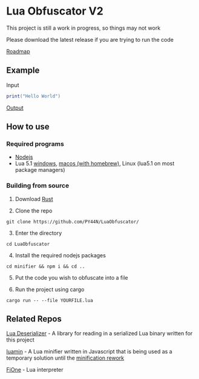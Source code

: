 # Lua Obfuscator V2

This project is still a work in progress, so things may not work

Please download the latest release if you are trying to run the code

[Roadmap](https://pyan.notion.site/014c3553be6b45d1989e1e133ec2c424?v=acc453043e2844728d3db628693c100d)

## Example
Input
```lua
print("Hello World")
```

[Output](https://raw.githubusercontent.com/PY44N/LuaObfuscatorV2/master/Example.lua)

## How to use
### Required programs
- [Nodejs](https://nodejs.org/en)
- Lua 5.1 [windows](https://github.com/rjpcomputing/luaforwindows/releases/), [macos (with homebrew)](https://formulae.brew.sh/formula/lua@5.1#default), Linux (lua5.1 on most package managers)

### Building from source
1) Download [Rust](https://www.rust-lang.org/)

2) Clone the repo
```
git clone https://github.com/PY44N/LuaObfuscator/
```

3) Enter the directory
```
cd LuaObfuscator
```

4) Install the required nodejs packages
```
cd minifier && npm i && cd ..
```

5) Put the code you wish to obfuscate into a file

6) Run the project using cargo
```
cargo run -- --file YOURFILE.lua
```

## Related Repos
[Lua Deserializer](https://github.com/PY44N/LuaDeserializer/) - A library for reading in a serialized Lua binary written for this project

[luamin](https://github.com/mathiasbynens/luamin) - A Lua minifier written in Javascript that is being used as a temporary solution until the [minification rework](https://pyan.notion.site/014c3553be6b45d1989e1e133ec2c424?v=acc453043e2844728d3db628693c100d&p=597187d43f014c02b3f61fb70aaed968&pm=s)

[FiOne](https://github.com/Rerumu/FiOne/blob/master/source.lua) - Lua interpreter